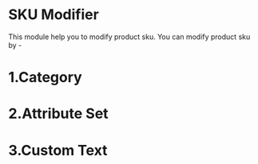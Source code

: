 # SKU Modifier
This module help you to modify product sku. You can modify product sku by -
# 1.Category
# 2.Attribute Set
# 3.Custom Text
